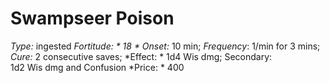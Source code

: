 ﻿---
name: Swampseer Poison
type: ingested
fortitude: 18
onset: 10 min
frequency: 1/min for 3 mins
effect:
  "1d4 Wis dmg; Secondary: 1d2 Wis dmg and Confusion"
cure: 2 consecutive saves
price: 400
---

# Swampseer Poison
 *Type:* ingested
*Fortitude: * 18 * Onset:* 10 min;  *Frequency*: 1/min for 3 mins;  *Cure:* 2 consecutive saves; 
*Effect: * 1d4 Wis dmg; Secondary: 1d2 Wis dmg and Confusion
*Price: * 400